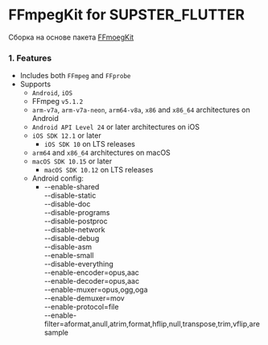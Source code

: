 # FFmpegKit for SUPSTER_FLUTTER

Сборка на основе пакета [FFmoegKit](https://github.com/arthenica/ffmpeg-kit)

### 1. Features

- Includes both `FFmpeg` and `FFprobe`
- Supports
    - `Android`, `iOS`
    - FFmpeg `v5.1.2`
    - `arm-v7a`, `arm-v7a-neon`, `arm64-v8a`, `x86` and `x86_64` architectures on Android
    - `Android API Level 24` or later
      architectures on iOS
    - `iOS SDK 12.1` or later
      - `iOS SDK 10` on LTS releases
    - `arm64` and `x86_64` architectures on macOS
    - `macOS SDK 10.15` or later
      - `macOS SDK 10.12` on LTS releases
    - Android config:
      - --enable-shared \
        --disable-static \
        --disable-doc \
        --disable-programs \
        --disable-postproc \
        --disable-network \
        --disable-debug \
        --disable-asm \
        --enable-small \
        --disable-everything \
        --enable-encoder=opus,aac \
        --enable-decoder=opus,aac \
        --enable-muxer=opus,ogg,oga \
        --enable-demuxer=mov \
        --enable-protocol=file \
        --enable-filter=aformat,anull,atrim,format,hflip,null,transpose,trim,vflip,aresample
